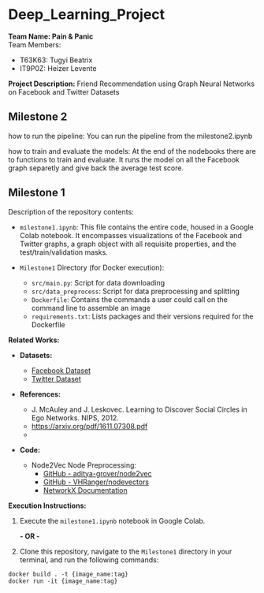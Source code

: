 # Deep_Learning_Project

**Team Name: Pain & Panic**  
Team Members:  
- T63K63: Tugyi Beatrix  
- IT9P0Z: Heizer Levente  

**Project Description:** Friend Recommendation using Graph Neural Networks on Facebook and Twitter Datasets

## Milestone 2

how to run the pipeline: You can run the pipeline from the milestone2.ipynb

how to train and evaluate the models: At the end of the nodebooks there are to functions to train and evaluate.
It runs the model on all the Facebook graph separetly and give back the average test score.

## Milestone 1
Description of the repository contents:

- `milestone1.ipynb`: This file contains the entire code, housed in a Google Colab notebook. It encompasses visualizations of the Facebook and Twitter graphs, a graph object with all requisite properties, and the test/train/validation masks.

- `Milestone1` Directory (for Docker execution):  
  - `src/main.py`: Script for data downloading  
  - `src/data_preprocess`: Script for data preprocessing and splitting  
  - `Dockerfile`: Contains the commands a user could call on the command line to assemble an image  
  - `requirements.txt`: Lists packages and their versions required for the Dockerfile

**Related Works:**  

- **Datasets:**  
  - [Facebook Dataset](https://snap.stanford.edu/data/ego-Facebook.html)  
  - [Twitter Dataset](https://snap.stanford.edu/data/ego-Twitter.html)

- **References:**  
  - J. McAuley and J. Leskovec. Learning to Discover Social Circles in Ego Networks. NIPS, 2012.
  - https://arxiv.org/pdf/1611.07308.pdf
  - 

- **Code:**  
  - Node2Vec Node Preprocessing:
    - [GitHub - aditya-grover/node2vec](https://github.com/aditya-grover/node2vec)  
    - [GitHub - VHRanger/nodevectors](https://github.com/VHRanger/nodevectors/blob/master/nodevectors/node2vec.py)  
    - [NetworkX Documentation](https://networkx.org/documentation/stable/reference/generated/networkx.drawing.nx_pylab.draw_networkx.html)

**Execution Instructions:**

1. Execute the `milestone1.ipynb` notebook in Google Colab.

   **- OR -**

2. Clone this repository, navigate to the `Milestone1` directory in your terminal, and run the following commands:  

```shell
docker build . -t {image_name:tag}
docker run -it {image_name:tag}
```
